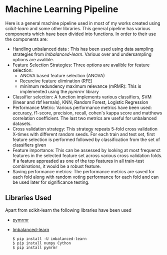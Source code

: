 # Machine Learning Pipeline

Here is a general machine pipeline used in most of my works created using *scikit-learn* and some other libraries. This general pipeline has various components which have been divided into functions. In order to their use the components are:
- Handling unbalanced data : This has been used using data sampling strategies from *Imbalanced-learn*. Various over and undersampling options are avalible.
- Feature Selection Strategies: Three options are avalible for feature selection:
  - ANOVA based feature selection (ANOVA)
  - Recurcive feature elimination (RFE)
  - minimum redundency maximum relevance (mRMR): This is implemented using the *pymrmr* library
- Classifier selection: A function implements various classifiers, SVM (linear and rbf kernals), KNN, Random Forest, Logistic Regression
- Performance Metric: Various performance metrics have been used: accuracy, f1-score, precision, recall, cohen's kappa score and matthews correlation coefficient. The last two metrics are useful for unbalanced datasets.
- Cross validation strategy: This strategy repeats 5-fold cross validation X-times with different random seeds. For each train and test set, first feature selection is performed followed by classification from the set of classifiers given
- Feature importance: This can be assessed by looking at most frequenct features in the selected feature set across various cross validation folds. If a feature appreaded as one of the top features in all train-test combinations, it would be a robust feature.
- Saving performance metrics: The performance metrics are saved for each fold along with random voting performance for each fold and can be used later for significance testing.

## Libraries Used
Apart from scikit-learn the following libraries have been used
- [pymrmr](https://pypi.org/project/pymrmr/) 
- [Imbalanced-learn](https://imbalanced-learn.org/stable/index.html)

      $ pip install -U imbalanced-learn
      $ pip install numpy Cython
      $ pip install pymrmr
